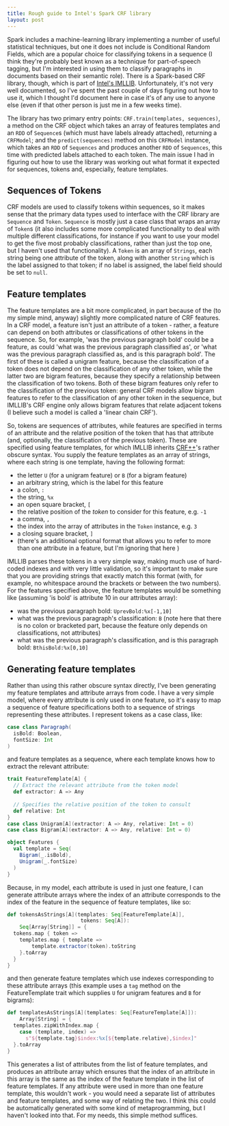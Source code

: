 ```yaml
---
title: Rough guide to Intel's Spark CRF library
layout: post
---
```


Spark includes a machine-learning library implementing a number of useful
statistical techniques, but one it does not include is Conditional Random
Fields, which are a popular choice for classifying tokens in a sequence (I
think they're probably best known as a technique for part-of-speech tagging,
but I'm interested in using them to classify paragraphs in documents based on
their semantic role). There is a Spark-based CRF library, though, which is
part of [Intel's IMLLIB](https://github.com/Intel-bigdata/imllib-spark).
Unfortunately, it's not very well documented, so I've spent the past couple of
days figuring out how to use it, which I thought I'd document here in case
it's of any use to anyone else (even if that other person is just me in a few
weeks time).

The library has two primary entry points: `CRF.train(templates, sequences)`, a
method on the CRF object which takes an array of features templates and an
`RDD` of `Sequence`s (which must have labels already attached), returning a
`CRFModel`; and the `predict(sequences)` method on this `CRFModel` instance,
which takes an `RDD` of `Sequences` and produces another `RDD` of `Sequences`,
this time with predicted labels attached to each token. The main issue I had
in figuring out how to use the library was working out what format it expected
for sequences, tokens and, especially, feature templates.

## Sequences of Tokens ##

CRF models are used to classify tokens within sequences, so it makes sense
that the primary data types used to interface with the CRF library are
`Sequence` and `Token`. `Sequence` is mostly just a case class that wraps an
array of `Token`s (it also includes some more complicated functionality to
deal with multiple different classifications, for instance if you want to use
your model to get the five most probably classifications, rather than just the
top one, but I haven't used that functionality). A `Token` is an array of
`Strings`, each string being one attribute of the token, along with another
`String` which is the label assigned to that token; if no label is assigned,
the label field should be set to `null`. 

## Feature templates ##

The feature templates are a bit more complicated, in part because of the (to
my simple mind, anyway) slightly more complicated nature of CRF features. In a CRF model, a 
feature isn't just an attribute of a token - rather, a feature can depend on both attributes or 
classifications of other tokens in the sequence. So, for example, 'was the previous paragraph 
bold' could be a feature, as could 'what was the previous paragraph classified as', 
or 'what was the previous paragraph classified as, and is this paragraph bold'. 
The first of these is called a unigram feature, because the classification
of a token does not depend on the classification of any other token, while the latter two are 
bigram features, because they specify a relationship between the classification of two tokens. 
Both of these bigram features only refer to the classification of the previous token: general CRF
models allow bigram features to refer to the classification of any other token in the sequence, 
but IMLLIB's CRF engine only allows bigram features that relate adjacent tokens (I believe such a
model is called a 'linear chain CRF').

So, tokens are sequences of attributes, while features are specified in terms of an attribute and
the relative position of the token that has that attribute (and, optionally, the classification 
of the previous token). These are specified using feature templates, for which IMLLIB inherits 
[CRF++](https://taku910.github.io/crfpp/)'s rather obscure syntax. You supply the feature templates as an array of strings, where 
each string is one template, having the following format:

  - the letter `U` (for a unigram feature) or `B` (for a bigram feature)
  - an arbitrary string, which is the label for this feature
  - a colon, `:`
  - the string, `%x`
  - an open square bracket, `[`
  - the relative position of the *token* to consider for this feature, e.g. `-1`
  - a comma, `,`
  - the index into the array of attributes in the `Token` instance, e.g. `3`
  - a closing square bracket, `]`
  - (there's an additional optional format that allows you to refer to more than one attribute in
    a feature, but I'm ignoring that here )
  
IMLLIB parses these tokens in a very simple way, making much use of hard-coded indexes and with 
very little validation, so it's important to make sure that you are providing strings that 
exactly match this format (with, for example, no whitespace around the brackets or between the 
two numbers). For the features specified above, the feature templates would be something like 
(assuming 'is bold' is attribute 10 in our attributes array):
  
  - was the previous paragraph bold: `UprevBold:%x[-1,10]`
  - what was the previous paragraph's classification: `B` (note here that there is no colon or 
    bracketed part, because the feature only depends on classifications, not attributes)
  - what was the previous paragraph's classification, and is this paragraph bold: 
    `BthisBold:%x[0,10]`
    
## Generating feature templates ##

Rather than using this rather obscure syntax directly, I've been generating my feature templates 
and attribute arrays from code. I have a very simple model, where every attribute is only used in
one feature, so it's easy to map a sequence of feature specifications both to a sequence of 
strings representing these attributes. I represent tokens as a case class, like:
 
```scala
case class Paragraph(
  isBold: Boolean,
  fontSize: Int
)
```

and feature templates as a sequence, where each template knows how to extract the relevant 
attribute:

```scala
trait FeatureTemplate[A] {
  // Extract the relevant attribute from the token model
  def extractor: A => Any
  
  // Specifies the relative position of the token to consult
  def relative: Int
}
case class Unigram[A](extractor: A => Any, relative: Int = 0)
case class Bigram[A](extractor: A => Any, relative: Int = 0)

object Features {
  val template = Seq(
    Bigram(_.isBold),
    Unigram(_.fontSize)
  )
}
```

Because, in my model, each attribute is used in just one feature, I can generate attribute arrays
where the index of an attribute corresponds to the index of the feature in the sequence of 
feature templates, like so:

```scala
def tokensAsStrings[A](templates: Seq[FeatureTemplate[A]], 
                        tokens: Seq[A]):
    Seq[Array[String]] = {
  tokens.map { token =>
    templates.map { template =>
        template.extractor(token).toString
    }.toArray
  }
}
```

and then generate feature templates which use indexes corresponding to these attribute arrays 
(this example uses a `tag` method on the FeatureTemplate trait which supplies `U` for unigram 
features and `B` for bigrams):

```scala
def templatesAsStrings[A](templates: Seq[FeatureTemplate[A]]): 
    Array[String] = {
  templates.zipWithIndex.map {
    case (template, index) =>
      s"${template.tag}$index:%x[${template.relative},$index]"
  }.toArray
}
```  

This generates a list of attributes from the list of feature templates, and produces an attribute
array which ensures that the index of an attribute in this array is the same as the index of the 
feature template in the list of feature templates. If any attribute were used in more than one 
feature template, this wouldn't work - you would need a separate list of attributes and feature 
templates, and some way of relating the two. I think this could be automatically generated with 
some kind of metaprogramming, but I haven't looked into that. For my needs, this simple method 
suffices.